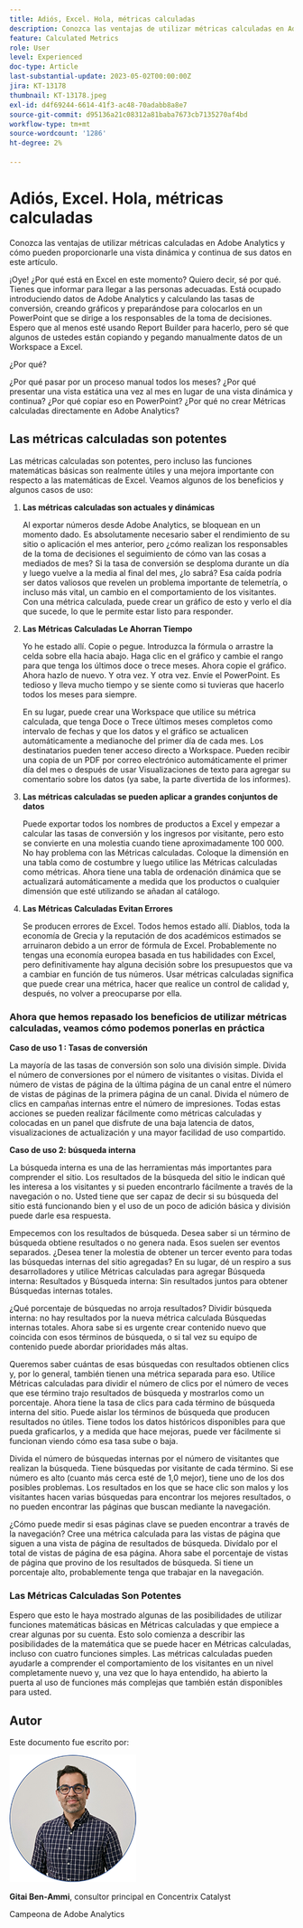 ```yaml
---
title: Adiós, Excel. Hola, métricas calculadas
description: Conozca las ventajas de utilizar métricas calculadas en Adobe Analytics y cómo pueden proporcionarle una vista dinámica y continua de sus datos en este artículo.
feature: Calculated Metrics
role: User
level: Experienced
doc-type: Article
last-substantial-update: 2023-05-02T00:00:00Z
jira: KT-13178
thumbnail: KT-13178.jpeg
exl-id: d4f69244-6614-41f3-ac48-70adabb8a8e7
source-git-commit: d95136a21c08312a81baba7673cb7135270af4bd
workflow-type: tm+mt
source-wordcount: '1286'
ht-degree: 2%

---
```


# Adiós, Excel. Hola, métricas calculadas

Conozca las ventajas de utilizar métricas calculadas en Adobe Analytics y cómo pueden proporcionarle una vista dinámica y continua de sus datos en este artículo.

¡Oye! ¿Por qué está en Excel en este momento? Quiero decir, sé por qué. Tienes que informar para llegar a las personas adecuadas. Está ocupado introduciendo datos de Adobe Analytics y calculando las tasas de conversión, creando gráficos y preparándose para colocarlos en un PowerPoint que se dirige a los responsables de la toma de decisiones. Espero que al menos esté usando Report Builder para hacerlo, pero sé que algunos de ustedes están copiando y pegando manualmente datos de un Workspace a Excel.

¿Por qué?

¿Por qué pasar por un proceso manual todos los meses? ¿Por qué presentar una vista estática una vez al mes en lugar de una vista dinámica y continua? ¿Por qué copiar eso en PowerPoint? ¿Por qué no crear Métricas calculadas directamente en Adobe Analytics?

## Las métricas calculadas son potentes

Las métricas calculadas son potentes, pero incluso las funciones matemáticas básicas son realmente útiles y una mejora importante con respecto a las matemáticas de Excel. Veamos algunos de los beneficios y algunos casos de uso:

1. **Las métricas calculadas son actuales y dinámicas**

   Al exportar números desde Adobe Analytics, se bloquean en un momento dado. Es absolutamente necesario saber el rendimiento de su sitio o aplicación el mes anterior, pero ¿cómo realizan los responsables de la toma de decisiones el seguimiento de cómo van las cosas a mediados de mes? Si la tasa de conversión se desploma durante un día y luego vuelve a la media al final del mes, ¿lo sabrá? Esa caída podría ser datos valiosos que revelen un problema importante de telemetría, o incluso más vital, un cambio en el comportamiento de los visitantes. Con una métrica calculada, puede crear un gráfico de esto y verlo el día que sucede, lo que le permite estar listo para responder.

1. **Las Métricas Calculadas Le Ahorran Tiempo**

   Yo he estado allí. Copie o pegue. Introduzca la fórmula o arrastre la celda sobre ella hacia abajo. Haga clic en el gráfico y cambie el rango para que tenga los últimos doce o trece meses. Ahora copie el gráfico. Ahora hazlo de nuevo. Y otra vez. Y otra vez. Envíe el PowerPoint. Es tedioso y lleva mucho tiempo y se siente como si tuvieras que hacerlo todos los meses para siempre.

   En su lugar, puede crear una Workspace que utilice su métrica calculada, que tenga Doce o Trece últimos meses completos como intervalo de fechas y que los datos y el gráfico se actualicen automáticamente a medianoche del primer día de cada mes. Los destinatarios pueden tener acceso directo a Workspace. Pueden recibir una copia de un PDF por correo electrónico automáticamente el primer día del mes o después de usar Visualizaciones de texto para agregar su comentario sobre los datos (ya sabe, la parte divertida de los informes).

1. **Las métricas calculadas se pueden aplicar a grandes conjuntos de datos**

   Puede exportar todos los nombres de productos a Excel y empezar a calcular las tasas de conversión y los ingresos por visitante, pero esto se convierte en una molestia cuando tiene aproximadamente 100 000. No hay problema con las Métricas calculadas. Coloque la dimensión en una tabla como de costumbre y luego utilice las Métricas calculadas como métricas. Ahora tiene una tabla de ordenación dinámica que se actualizará automáticamente a medida que los productos o cualquier dimensión que esté utilizando se añadan al catálogo.

1. **Las Métricas Calculadas Evitan Errores**

   Se producen errores de Excel. Todos hemos estado allí. Diablos, toda la economía de Grecia y la reputación de dos académicos estimados se arruinaron debido a un error de fórmula de Excel. Probablemente no tengas una economía europea basada en tus habilidades con Excel, pero definitivamente hay alguna decisión sobre los presupuestos que va a cambiar en función de tus números. Usar métricas calculadas significa que puede crear una métrica, hacer que realice un control de calidad y, después, no volver a preocuparse por ella.

### Ahora que hemos repasado los beneficios de utilizar métricas calculadas, veamos cómo podemos ponerlas en práctica

**Caso de uso 1 : Tasas de conversión**

La mayoría de las tasas de conversión son solo una división simple. Divida el número de conversiones por el número de visitantes o visitas. Divida el número de vistas de página de la última página de un canal entre el número de vistas de páginas de la primera página de un canal. Divida el número de clics en campañas internas entre el número de impresiones. Todas estas acciones se pueden realizar fácilmente como métricas calculadas y colocadas en un panel que disfrute de una baja latencia de datos, visualizaciones de actualización y una mayor facilidad de uso compartido.

**Caso de uso 2: búsqueda interna**

La búsqueda interna es una de las herramientas más importantes para comprender el sitio. Los resultados de la búsqueda del sitio le indican qué les interesa a los visitantes y si pueden encontrarlo fácilmente a través de la navegación o no. Usted tiene que ser capaz de decir si su búsqueda del sitio está funcionando bien y el uso de un poco de adición básica y división puede darle esa respuesta.

Empecemos con los resultados de búsqueda. Desea saber si un término de búsqueda obtiene resultados o no genera nada. Esos suelen ser eventos separados. ¿Desea tener la molestia de obtener un tercer evento para todas las búsquedas internas del sitio agregadas? En su lugar, dé un respiro a sus desarrolladores y utilice Métricas calculadas para agregar Búsqueda interna: Resultados y Búsqueda interna: Sin resultados juntos para obtener Búsquedas internas totales.

¿Qué porcentaje de búsquedas no arroja resultados? Dividir búsqueda interna: no hay resultados por la nueva métrica calculada Búsquedas internas totales. Ahora sabe si es urgente crear contenido nuevo que coincida con esos términos de búsqueda, o si tal vez su equipo de contenido puede abordar prioridades más altas.

Queremos saber cuántas de esas búsquedas con resultados obtienen clics y, por lo general, también tienen una métrica separada para eso. Utilice Métricas calculadas para dividir el número de clics por el número de veces que ese término trajo resultados de búsqueda y mostrarlos como un porcentaje. Ahora tiene la tasa de clics para cada término de búsqueda interna del sitio. Puede aislar los términos de búsqueda que producen resultados no útiles. Tiene todos los datos históricos disponibles para que pueda graficarlos, y a medida que hace mejoras, puede ver fácilmente si funcionan viendo cómo esa tasa sube o baja.

Divida el número de búsquedas internas por el número de visitantes que realizan la búsqueda. Tiene búsquedas por visitante de cada término. Si ese número es alto (cuanto más cerca esté de 1,0 mejor), tiene uno de los dos posibles problemas. Los resultados en los que se hace clic son malos y los visitantes hacen varias búsquedas para encontrar los mejores resultados, o no pueden encontrar las páginas que buscan mediante la navegación.

¿Cómo puede medir si esas páginas clave se pueden encontrar a través de la navegación? Cree una métrica calculada para las vistas de página que siguen a una vista de página de resultados de búsqueda. Divídalo por el total de vistas de página de esa página. Ahora sabe el porcentaje de vistas de página que provino de los resultados de búsqueda. Si tiene un porcentaje alto, probablemente tenga que trabajar en la navegación.

### Las Métricas Calculadas Son Potentes

Espero que esto le haya mostrado algunas de las posibilidades de utilizar funciones matemáticas básicas en Métricas calculadas y que empiece a crear algunas por su cuenta. Esto solo comienza a describir las posibilidades de la matemática que se puede hacer en Métricas calculadas, incluso con cuatro funciones simples. Las métricas calculadas pueden ayudarle a comprender el comportamiento de los visitantes en un nivel completamente nuevo y, una vez que lo haya entendido, ha abierto la puerta al uso de funciones más complejas que también están disponibles para usted.

## Autor

Este documento fue escrito por:

![Toma de Gittai](assets/gittai.png)

**Gitai Ben-Ammi**, consultor principal en Concentrix Catalyst

Campeona de Adobe Analytics
